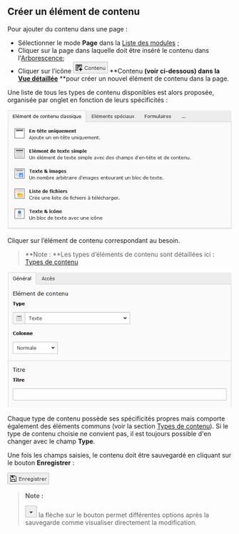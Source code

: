 ## Créer un élément de contenu

Pour ajouter du contenu dans une page :

* Sélectionner le mode **Page** dans la [Liste des modules](/présentation-de-typo3/se-reperer-dans-le-backend.md) ;
* Cliquer sur la page dans laquelle doit être inséré le contenu dans l'[Arborescence](/présentation-de-typo3/se-reperer-dans-le-backend.md);
* Cliquer sur l’icône ![](/assets/add_content_btn.png) **Contenu **\(voir ci-dessous\) dans la [Vue détaillée](/présentation-de-typo3/se-reperer-dans-le-backend.md)** **pour créer un nouvel élément de contenu dans la page.

Une liste de tous les types de contenu disponibles est alors proposée, organisée par onglet en fonction de leurs spécificités :

![](/assets/add_content_list.png)

Cliquer sur l’élément de contenu correspondant au besoin.

> **Note : **Les types d’éléments de contenu sont détaillées ici : [Types de contenu](/types-de-contenu/types-de-contenu.md)

![](/assets/add_content_text.png)

Chaque type de contenu possède ses spécificités propres mais comporte également des éléments communs \(voir la section [Types de contenu](/types-de-contenu/types-de-contenu.md)\). Si le type de contenu choisie ne convient pas, il est toujours possible d'en changer avec le champ **Type**.

Une fois les champs saisies, le contenu doit être sauvegardé en cliquant sur le bouton **Enregistrer** :

![](/assets/btn_page_save.png)

> **Note :**
>
> ![](/assets/btn_page_other.png) la flèche sur le bouton permet différentes options après la sauvegarde comme visualiser directement la modification.



